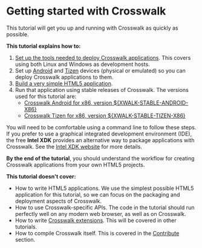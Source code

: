 # Getting started with Crosswalk

This tutorial will get you up and running with Crosswalk as quickly as possible.

**This tutorial explains how to:**

1.  [Set up the tools needed to deploy Crosswalk applications](#documentation/getting_started/host_setup). This covers using both Linux and Windows as development hosts.
2.  Set up [Android](#documentation/getting_started/android_target_setup) and [Tizen](#documentation/getting_started/tizen_target_setup) devices (physical or emulated) so you can deploy Crosswalk applications to them.
3.  [Build a very simple HTML5 application](#documentation/getting_started/build_an_application).
4.  Run that application using stable releases of Crosswalk. The versions used for this tutorial are:
    *   [Crosswalk Android for x86, version ${XWALK-STABLE-ANDROID-X86}](#documentation/getting_started/run_on_android)
    *   [Crosswalk Tizen for x86, version ${XWALK-STABLE-TIZEN-X86}](#documentation/getting_started/run_on_tizen)

You will need to be comfortable using a command line to follow these steps. If you prefer to use a graphical integrated development environment (IDE), the free **Intel XDK** provides an alternative way to package applications with Crosswalk. See the [Intel XDK website](http://xdk-software.intel.com/) for more details.

**By the end of the tutorial**, you should understand the workflow for creating Crosswalk applications from your own HTML5 projects.

**This tutorial doesn't cover:**

*   How to write HTML5 applications. We use the simplest possible HTML5 application for this tutorial, so we can focus on the packaging and deployment aspects of Crosswalk.
*   How to use Crosswalk-specific APIs. The code in the tutorial should run perfectly well on any modern web browser, as well as on Crosswalk.
*   How to write [Crosswalk extensions](#wiki/Crosswalk-Extensions). This will be covered in other tutorials.
*   How to compile Crosswalk itself. This is covered in the [Contribute](#contribute) section.
